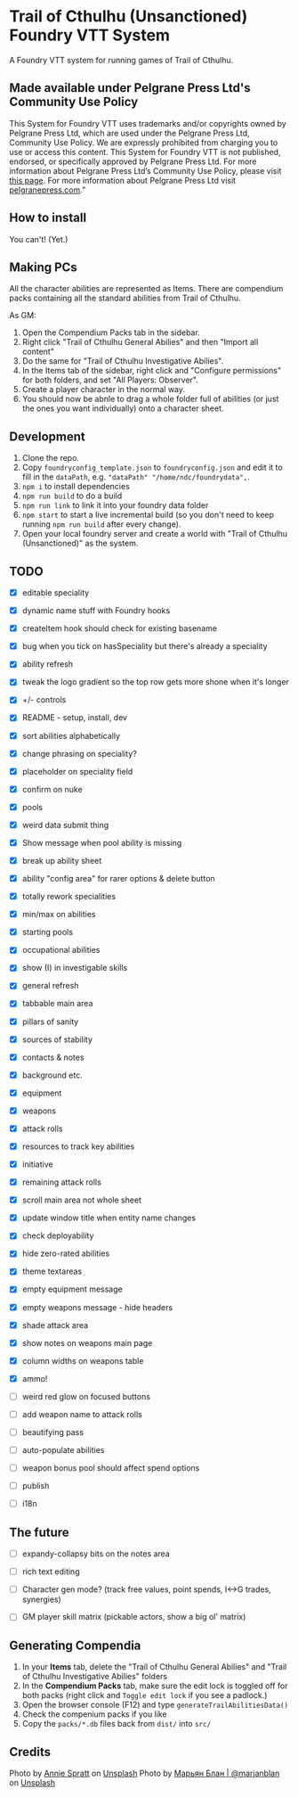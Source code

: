 # Trail of Cthulhu (Unsanctioned) Foundry VTT System

A Foundry VTT system for running games of Trail of Cthulhu.



## Made available under Pelgrane Press Ltd's Community Use Policy

This System for Foundry VTT uses trademarks and/or copyrights owned by Pelgrane Press Ltd, which are used under the Pelgrane Press Ltd, Community Use Policy. We are expressly prohibited from charging you to use or access this content. This System for Foundry VTT is not published, endorsed, or specifically approved by Pelgrane Press Ltd. For more information about Pelgrane Press Ltd’s Community Use Policy, please visit [this page](https://wp.me/p7Ic36-5FU). For more information about Pelgrane Press Ltd visit [pelgranepress.com](http://pelgranepress.com/).”


## How to install

You can't! (Yet.)


## Making PCs

All the character abilities are represented as Items. There are compendium packs containing all the standard abilities from Trail of Cthulhu.

As GM:

1. Open the Compendium Packs tab in the sidebar.
2. Right click "Trail of Cthulhu General Abilies" and then "Import all content"
3. Do the same for "Trail of Cthulhu Investigative Abilies".
4. In the Items tab of the sidebar, right click and "Configure permissions" for both folders, and set "All Players: Observer".
5. Create a player character in the normal way.
6. You should now be abnle to drag a whole folder full of abilities (or just the ones you want individually) onto a character sheet.


## Development

1. Clone the repo.
2. Copy `foundryconfig_template.json` to `foundryconfig.json` and edit it to fill in the `dataPath`, e.g.  `"dataPath" "/home/ndc/foundrydata",`.
3. `npm i` to install dependencies
4. `npm run build` to do a build
5. `npm run link` to link it into your foundry data folder
6. `npm start` to start a live incremental build (so you don't need to keep running `npm run build` after every change).
7. Open your local foundry server and create a world with "Trail of Cthulhu (Unsanctioned)" as the system.

## TODO

- [x] editable speciality
- [x] dynamic name stuff with Foundry hooks
- [x] createItem hook should check for existing basename
- [x] bug when you tick on hasSpeciality but there's already a speciality
- [x] ability refresh
- [x] tweak the logo gradient so the top row gets more shone when it's longer 
- [x] +/- controls
- [x] README - setup, install, dev
- [x] sort abilities alphabetically
- [x] change phrasing on speciality?
- [x] placeholder on speciality field
- [x] confirm on nuke
- [x] pools
- [x] weird data submit thing
- [x] Show message when pool ability is missing
- [x] break up ability sheet
- [x] ability "config area" for rarer options & delete button
- [x] totally rework specialities
- [x] min/max on abilities
- [x] starting pools
- [x] occupational abilities
- [x] show (I) in investigable skills
- [x] general refresh
- [x] tabbable main area
- [x] pillars of sanity
- [x] sources of stability
- [x] contacts & notes
- [x] background etc.
- [x] equipment
- [x] weapons
- [x] attack rolls
- [x] resources to track key abilities
- [x] initiative
- [x] remaining attack rolls
- [x] scroll main area not whole sheet
- [x] update window title when entity name changes
- [x] check deployability
- [x] hide zero-rated abilities
- [x] theme textareas
- [x] empty equipment message
- [x] empty weapons message - hide headers
- [x] shade attack area
- [x] show notes on weapons main page
- [x] column widths on weapons table
- [x] ammo!
- [ ] weird red glow on focused buttons
- [ ] add weapon name to attack rolls
- [ ] beautifying pass
- [ ] auto-populate abilities
- [ ] weapon bonus pool should affect spend options
- [ ] publish
- [ ] i18n


## The future

- [ ] expandy-collapsy bits on the notes area
- [ ] rich text editing
- [ ] Character gen mode? (track free values, point spends, I<->G trades, synergies)
- [ ] GM player skill matrix (pickable actors, show a big ol' matrix)


## Generating Compendia

1. In your **Items** tab, delete the "Trail of Cthulhu General Abilies" and "Trail of Cthulhu Investigative Abilies" folders
2. In the **Compendium Packs** tab, make sure the edit lock is toggled off for both packs (right click and `Toggle edit lock` if you see a padlock.) 
3. Open the browser console (F12) and type `generateTrailAbilitiesData()`
4. Check the compenium packs if you like
5. Copy the `packs/*.db` files back from `dist/` into `src/`


## Credits

<span>Photo by <a href="https://unsplash.com/@anniespratt?utm_source=unsplash&amp;utm_medium=referral&amp;utm_content=creditCopyText">Annie Spratt</a> on <a href="https://unsplash.com/?utm_source=unsplash&amp;utm_medium=referral&amp;utm_content=creditCopyText">Unsplash</a></span>
<span>Photo by <a href="https://unsplash.com/@marjan_blan?utm_source=unsplash&amp;utm_medium=referral&amp;utm_content=creditCopyText">Марьян Блан | @marjanblan</a> on <a href="https://unsplash.com/?utm_source=unsplash&amp;utm_medium=referral&amp;utm_content=creditCopyText">Unsplash</a></span>